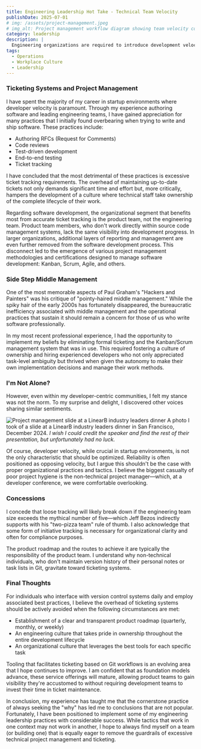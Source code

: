 ```yaml
---
title: Engineering Leadership Hot Take - Technical Team Velocity
publishDate: 2025-07-01
# img: /assets/project-management.jpeg
# img_alt: Project management workflow diagram showing team velocity concepts
category: leadership
description: |
  Engineering organizations are required to introduce development velocity speed bumps... but I feel one in particular can be acutely detrimental.
tags:
  - Operations
  - Workplace Culture
  - Leadership
---
```


### Ticketing Systems and Project Management

I have spent the majority of my career in startup environments where developer velocity is paramount. Through my experience authoring software and leading engineering teams, I have gained appreciation for many practices that I initially found overbearing when trying to write and ship software. These practices include:

- Authoring RFCs (Request for Comments)
- Code reviews
- Test-driven development
- End-to-end testing
- Ticket tracking

I have concluded that the most detrimental of these practices is excessive ticket tracking requirements. The overhead of maintaining up-to-date tickets not only demands significant time and effort but, more critically, hampers the development of a culture where technical staff take ownership of the complete lifecycle of their work.

Regarding software development, the organizational segment that benefits most from accurate ticket tracking is the product team, not the engineering team. Product team members, who don't work directly within source code management systems, lack the same visibility into development progress. In larger organizations, additional layers of reporting and management are even further removed from the software development process. This disconnect led to the emergence of various project management methodologies and certifications designed to manage software development: Kanban, Scrum, Agile, and others.

### Side Step Middle Management

One of the most memorable aspects of Paul Graham's "Hackers and Painters" was his critique of "pointy-haired middle management." While the spiky hair of the early 2000s has fortunately disappeared, the bureaucratic inefficiency associated with middle management and the operational practices that sustain it should remain a concern for those of us who write software professionally.

In my most recent professional experience, I had the opportunity to implement my beliefs by eliminating formal ticketing and the Kanban/Scrum management system that was in use. This required fostering a culture of ownership and hiring experienced developers who not only appreciated task-level ambiguity but thrived when given the autonomy to make their own implementation decisions and manage their work methods.

### I'm Not Alone?

However, even within my developer-centric communities, I felt my stance was not the norm. To my surprise and delight, I discovered other voices sharing similar sentiments.

![Project management slide at a LinearB industry leaders dinner](/assets/project-management.jpeg) A photo I took of a slide at a LinearB industry leaders dinner in San Francisco, December 2024. _I wish I could credit the speaker and find the rest of their presentation, but unfortunately had no luck._

Of course, developer velocity, while crucial in startup environments, is not the only characteristic that should be optimized. Reliability is often positioned as opposing velocity, but I argue this shouldn't be the case with proper organizational practices and tactics. I believe the biggest casualty of poor project hygiene is the non-technical project manager—which, at a developer conference, we were comfortable overlooking.

### Concessions

I concede that loose tracking will likely break down if the engineering team size exceeds the mythical number of five—which Jeff Bezos indirectly supports with his "two-pizza team" rule of thumb. I also acknowledge that some form of initiative tracking is necessary for organizational clarity and often for compliance purposes.

The product roadmap and the routes to achieve it are typically the responsibility of the product team. I understand why non-technical individuals, who don't maintain version history of their personal notes or task lists in Git, gravitate toward ticketing systems.

### Final Thoughts

For individuals who interface with version control systems daily and employ associated best practices, I believe the overhead of ticketing systems should be actively avoided when the following circumstances are met:

- Establishment of a clear and transparent product roadmap (quarterly, monthly, or weekly)
- An engineering culture that takes pride in ownership throughout the entire development lifecycle
- An organizational culture that leverages the best tools for each specific task

Tooling that facilitates ticketing based on Git workflows is an evolving area that I hope continues to improve. I am confident that as foundation models advance, these service offerings will mature, allowing product teams to gain visibility they're accustomed to without requiring development teams to invest their time in ticket maintenance.

In conclusion, my experience has taught me that the cornerstone practice of always seeking the "why" has led me to conclusions that are not popular. Fortunately, I have been positioned to implement some of my engineering leadership practices with considerable success. While tactics that work in one context may not work in another, I hope to always find myself on a team (or building one) that is equally eager to remove the guardrails of excessive technical project management and ticketing.
